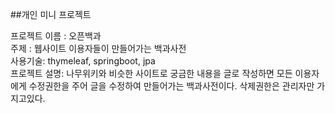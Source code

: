 ##개인 미니 프로젝트

프로젝트 이름 : 오픈백과  
주제 : 웹사이트 이용자들이 만들어가는 백과사전  
사용기술: thymeleaf, springboot, jpa    
프로젝트 설명: 나무위키와 비슷한 사이트로 궁금한 내용을 글로 작성하면 모든 이용자에게 수정권한을 주어 글을 수정하여 만들어가는 백과사전이다. 삭제권한은 관리자만 가지고있다.
